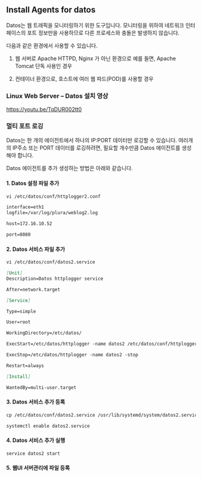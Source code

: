 ## Install Agents for datos

Datos는 웹 트래픽을 모니터링하기 위한 도구입니다.
모니터링을 위하여 네트워크 인터페이스의 포트 정보만을 사용하므로 다른 프로세스와 충돌은 발생하지 않습니다.

다음과 같은 환경에서 사용할 수 있습니다.

1) 웹 서버로 Apache HTTPD, Nginx 가 아닌 환경으로 예를 들면, Apache Tomcat 단독 사용인 경우

2) 컨테이너 환경으로, 호스트에 여러 웹 파드(POD)를 사용할 경우

### Linux Web Server – Datos 설치 영상

https://youtu.be/TqDUR002tt0


### 멀티 포트 로깅

Datos는 한 개의 에이전트에서 하나의 IP:PORT 데이터만 로깅할 수 있습니다.
여러개의 IP주소 또는 PORT 데이터를 로깅하려면, 필요할 개수만큼 Datos 에이전트를 생성해야 합니다.

Datos 에이전트를 추가 생성하는 방법은 아래와 같습니다.


#### 1. Datos 설정 파일 추가

```markdown
vi /etc/datos/conf/httplogger2.conf

interface=eth1
logfile=/var/log/plura/weblog2.log

host=172.16.10.52

port=8080
```

#### 2. Datos 서비스 파일 추가
```markdown
vi /etc/datos/conf/datos2.service

[Unit]
Description=Datos httplogger service

After=network.target

[Service]

Type=simple

User=root

WorkingDirectory=/etc/datos/

ExecStart=/etc/datos/httplogger -name datos2 /etc/datos/conf/httplogger2.conf

ExecStop=/etc/datos/httplogger -name datos2 -stop

Restart=always

[Install]

WantedBy=multi-user.target
```


#### 3. Datos 서비스 추가 등록
```markdown
cp /etc/datos/conf/datos2.service /usr/lib/systemd/system/datos2.service

systemctl enable datos2.service
```


#### 4. Datos 서비스 추가 실행
```markdown
service datos2 start
```

#### 5. 웹UI 서버관리에 파일 등록









